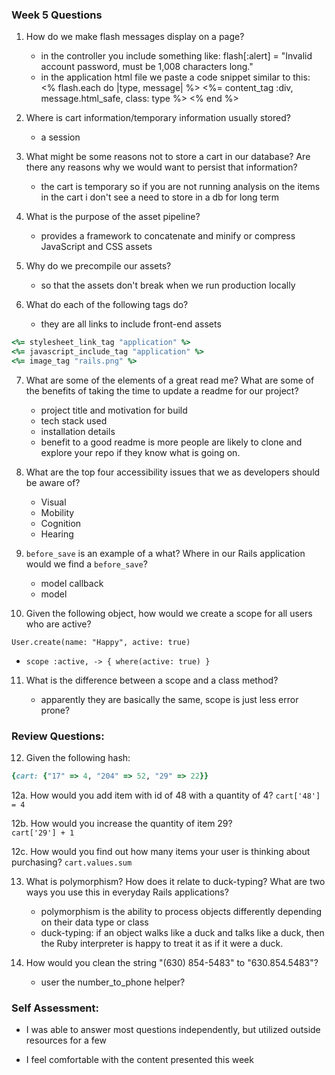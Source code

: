 ### Week 5 Questions
1. How do we make flash messages display on a page?
	- in the controller you include something like:
	   flash[:alert] = "Invalid account password, must be 1,008 characters long."
	- in the application html file we paste a code snippet similar to this:
    <% flash.each do |type, message| %>
      <%= content_tag :div, message.html_safe, class: type %>
    <% end %>

2. Where is cart information/temporary information usually stored?

	- a session

3. What might be some reasons not to store a cart in our database? Are there any reasons why we would want to persist that information?

	- the cart is temporary so if you are not running analysis on the items in the cart i 	don't see a need to store in a db for long term

4. What is the purpose of the asset pipeline?

	- provides a framework to concatenate and minify or compress JavaScript and CSS assets

5. Why do we precompile our assets?

	- so that the assets don't break when we run production locally

6. What do each of the following tags do?

	- they are all links to include front-end assets

```ruby
<%= stylesheet_link_tag "application" %>
<%= javascript_include_tag "application" %>
<%= image_tag "rails.png" %>
```

7. What are some of the elements of a great read me? What are some of the benefits of taking the time to update a readme for our project?

	- project title and motivation for build
	- tech stack used
	- installation details
	- benefit to a good readme is more people are likely to clone and explore your repo if they know what is going on.

8. What are the top four accessibility issues that we as developers should be aware of?

	- Visual
	- Mobility
	- Cognition
	- Hearing

9. `before_save` is an example of a what? Where in our Rails application would we find a `before_save`?
	- model callback
	- model

10. Given the following object, how would we create a scope for all users who are active?

`User.create(name: "Happy", active: true)`

- `scope :active, -> { where(active: true) }`

11. What is the difference between a scope and a class method?

	- apparently they are basically the same, scope is just less error prone?


### Review Questions:  
12. Given the following hash:  

```ruby
{cart: {"17" => 4, "204" => 52, "29" => 22}}
```

  12a. How would you add item with id of 48 with a quantity of 4?
	`cart['48'] = 4`

  12b. How would you increase the quantity of item 29?  
 	`cart['29'] + 1`

  12c. How would you find out how many items your user is thinking about purchasing?
  	`cart.values.sum`

13. What is polymorphism? How does it relate to duck-typing? What are two ways you use this in everyday Rails applications?  

	- polymorphism is the ability to process objects differently depending on their data type or class
	- duck-typing: if an object walks like a duck and talks like a duck, then the Ruby interpreter is happy to treat it as if it were a duck.


14. How would you clean the string "(630) 854-5483" to "630.854.5483"?  

	- user the number_to_phone helper?

### Self Assessment:
* I was able to answer most questions independently, but utilized outside resources for a few

* I feel comfortable with the content presented this week
